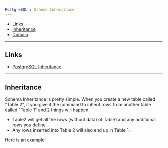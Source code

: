 ```yaml
---
PostgreSQL : Schema Inheritance
---
```


* [Links](#links)
* [Inheritance](#i)
* [Domain](#domain)


* * *
<a name=links>Links</a>
-----

* [PostgreSQL Inheritance](https://www.postgresql.org/docs/current/tutorial-inheritance.html)


* * *
<a name=i></a> Inheritance
-----

Schema Inheritance is pretty simple. When you create a new table called "Table 2", it you give it the command to inherit rows from another table  called "Table 1" and 2 things will happen.

* Table2 will get all the rows (without data) of Table1 and any additional rows you define.
* Any rows inserted into Table 2 will also end up in Table 1.

Here is an example:
